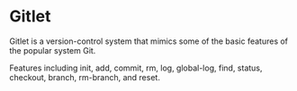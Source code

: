 # Gitlet

Gitlet is a version-control system that mimics some of the basic features of the popular system Git.

Features including init, add, commit, rm, log, global-log, find, status, checkout, branch, rm-branch, and reset.
